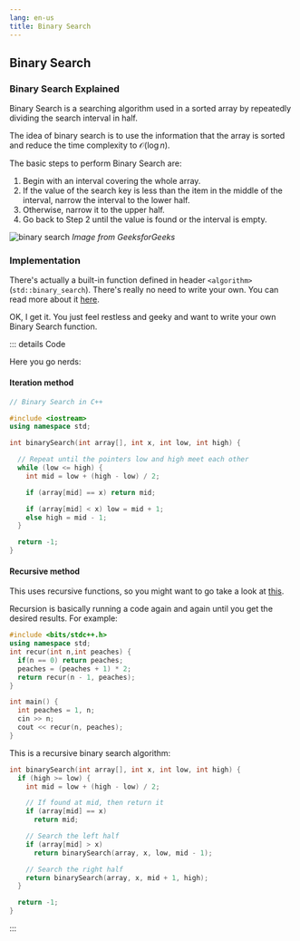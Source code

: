 ```yaml
---
lang: en-us
title: Binary Search
---
```


## Binary Search

### Binary Search Explained

Binary Search is a searching algorithm used in a sorted array by
repeatedly dividing the search interval in half.

The idea of binary search is to use the information that the array is sorted and
reduce the time complexity to $\mathcal{O}(\log{n})$.

The basic steps to perform Binary Search are:

1. Begin with an interval covering the whole array.
2. If the value of the search key is less than the item in the
   middle of the interval, narrow the interval to the lower half.
3. Otherwise, narrow it to the upper half.
4. Go back to Step 2 until the value is found or the interval is empty.

![binary search](https://www.geeksforgeeks.org/wp-content/uploads/Binary-Search.png)
_Image from GeeksforGeeks_

### Implementation

There's actually a built-in function defined in header `<algorithm>`
(`std::binary_search`).  There's really no need to write your own.
You can read more about it [here](https://en.cppreference.com/w/cpp/algorithm/binary_search).

OK, I get it. You just feel restless and geeky and want to
write your own Binary Search function.

::: details Code

Here you go nerds:

#### Iteration method

```cpp
// Binary Search in C++

#include <iostream>
using namespace std;

int binarySearch(int array[], int x, int low, int high) {

  // Repeat until the pointers low and high meet each other
  while (low <= high) {
    int mid = low + (high - low) / 2;

    if (array[mid] == x) return mid;

    if (array[mid] < x) low = mid + 1;
    else high = mid - 1;
  }

  return -1;
}
```

#### Recursive method

This uses recursive functions, so you might want to go take a look at [this](/guide/more-adv/rf.md).

Recursion is basically running a code again and again until you get the desired results.
For example:

```cpp
#include <bits/stdc++.h>
using namespace std;
int recur(int n,int peaches) {
  if(n == 0) return peaches;
  peaches = (peaches + 1) * 2;
  return recur(n - 1, peaches);
}

int main() {
  int peaches = 1, n;
  cin >> n;
  cout << recur(n, peaches);
}
```

This is a recursive binary search algorithm:

```cpp
int binarySearch(int array[], int x, int low, int high) {
  if (high >= low) {
    int mid = low + (high - low) / 2;

    // If found at mid, then return it
    if (array[mid] == x)
      return mid;

    // Search the left half
    if (array[mid] > x)
      return binarySearch(array, x, low, mid - 1);

    // Search the right half
    return binarySearch(array, x, mid + 1, high);
  }

  return -1;
}
```

:::
